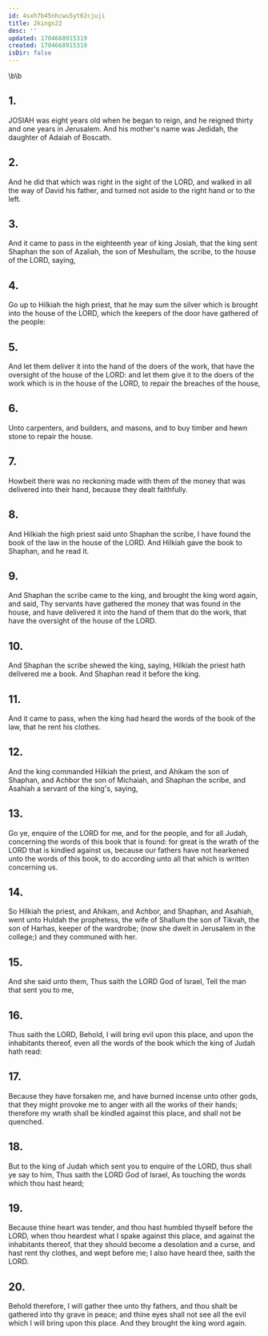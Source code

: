 ```yaml
---
id: 4sxh7b45nhcwu5yt62cjuji
title: 2kings22
desc: ''
updated: 1704668915319
created: 1704668915319
isDir: false
---
```

\b\b
## 1.
JOSIAH was eight years old when he began to reign, and he reigned thirty and one years in Jerusalem.  And his mother's name was Jedidah, the daughter of Adaiah of Boscath.
## 2.
And he did that which was right in the sight of the LORD, and walked in all the way of David his father, and turned not aside to the right hand or to the left.
## 3.
And it came to pass in the eighteenth year of king Josiah, that the king sent Shaphan the son of Azaliah, the son of Meshullam, the scribe, to the house of the LORD, saying,
## 4.
Go up to Hilkiah the high priest, that he may sum the silver which is brought into the house of the LORD, which the keepers of the door have gathered of the people:
## 5.
And let them deliver it into the hand of the doers of the work, that have the oversight of the house of the LORD: and let them give it to the doers of the work which is in the house of the LORD, to repair the breaches of the house,
## 6.
Unto carpenters, and builders, and masons, and to buy timber and hewn stone to repair the house.
## 7.
Howbeit there was no reckoning made with them of the money that was delivered into their hand, because they dealt faithfully.
## 8.
And Hilkiah the high priest said unto Shaphan the scribe, I have found the book of the law in the house of the LORD.  And Hilkiah gave the book to Shaphan, and he read it.
## 9.
And Shaphan the scribe came to the king, and brought the king word again, and said, Thy servants have gathered the money that was found in the house, and have delivered it into the hand of them that do the work, that have the oversight of the house of the LORD.
## 10.
And Shaphan the scribe shewed the king, saying, Hilkiah the priest hath delivered me a book.  And Shaphan read it before the king.
## 11.
And it came to pass, when the king had heard the words of the book of the law, that he rent his clothes.
## 12.
And the king commanded Hilkiah the priest, and Ahikam the son of Shaphan, and Achbor the son of Michaiah, and Shaphan the scribe, and Asahiah a servant of the king's, saying,
## 13.
Go ye, enquire of the LORD for me, and for the people, and for all Judah, concerning the words of this book that is found: for great is the wrath of the LORD that is kindled against us, because our fathers have not hearkened unto the words of this book, to do according unto all that which is written concerning us.
## 14.
So Hilkiah the priest, and Ahikam, and Achbor, and Shaphan, and Asahiah, went unto Huldah the prophetess, the wife of Shallum the son of Tikvah, the son of Harhas, keeper of the wardrobe; (now she dwelt in Jerusalem in the college;) and they communed with her.
## 15.
And she said unto them, Thus saith the LORD God of Israel, Tell the man that sent you to me,
## 16.
Thus saith the LORD, Behold, I will bring evil upon this place, and upon the inhabitants thereof, even all the words of the book which the king of Judah hath read:
## 17.
Because they have forsaken me, and have burned incense unto other gods, that they might provoke me to anger with all the works of their hands; therefore my wrath shall be kindled against this place, and shall not be quenched.
## 18.
But to the king of Judah which sent you to enquire of the LORD, thus shall ye say to him, Thus saith the LORD God of Israel, As touching the words which thou hast heard;
## 19.
Because thine heart was tender, and thou hast humbled thyself before the LORD, when thou heardest what I spake against this place, and against the inhabitants thereof, that they should become a desolation and a curse, and hast rent thy clothes, and wept before me; I also have heard thee, saith the LORD.
## 20.
Behold therefore, I will gather thee unto thy fathers, and thou shalt be gathered into thy grave in peace; and thine eyes shall not see all the evil which I will bring upon this place.  And they brought the king word again.
